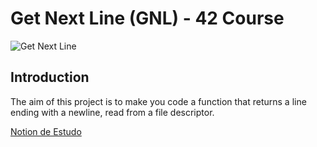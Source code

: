 # Get Next Line (GNL) - 42 Course

![Get Next Line](https://game.42sp.org.br/static/assets/achievements/get_next_linem.png)

## Introduction
The aim of this project is to make you code a function that returns a line ending with a newline, read from a file descriptor.

[Notion de Estudo](https://soraianovaes.notion.site/GNL-5aa969d0a42247e8aaff56e48df8c18f)
